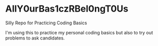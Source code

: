 # AllY0urBas1czRBel0ngT0Us
Silly Repo for Practicing Coding Basics

I'm using this to practice my personal coding basics but also to try out problems to ask candidates.
